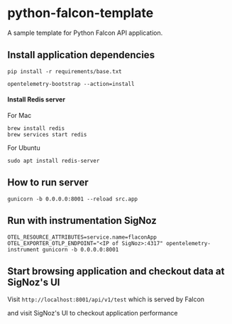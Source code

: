 # python-falcon-template
A sample template for Python Falcon API application.



## Install application dependencies
```
pip install -r requirements/base.txt
```
```
opentelemetry-bootstrap --action=install
```

#### Install Redis server
For Mac
```
brew install redis
brew services start redis
```

For Ubuntu
```
sudo apt install redis-server
```

## How to run server
```
gunicorn -b 0.0.0.0:8001 --reload src.app
```

## Run with instrumentation SigNoz
```
OTEL_RESOURCE_ATTRIBUTES=service.name=flaconApp OTEL_EXPORTER_OTLP_ENDPOINT="<IP of SigNoz>:4317" opentelemetry-instrument gunicorn -b 0.0.0.0:8001
```

## Start browsing application and checkout data at SigNoz's UI
Visit `http://localhost:8001/api/v1/test` which is served by Falcon

and visit SigNoz's UI to checkout application performance